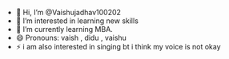 - 👋 Hi, I’m @Vaishujadhav100202
- 👀 I’m interested in learning new skills
- 🌱 I’m currently learning MBA.
- 😄 Pronouns: vaish , didu , vaishu 
- ⚡ i am also interested in singing bt i think my voice is not okay 

<!---
Vaishujadhav100202/Vaishujadhav100202 is a ✨ special ✨ repository because its `README.md` (this file) appears on your GitHub profile.
You can click the Preview link to take a look at your changes.
--->
